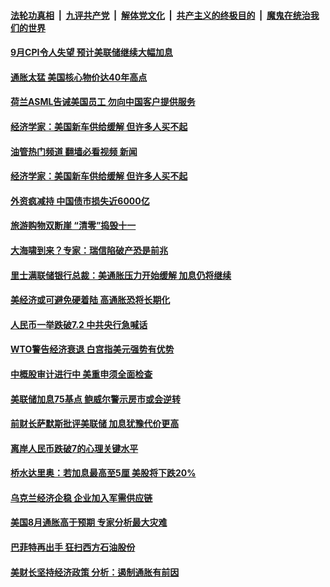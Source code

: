 ####  [法轮功真相](../../../../basic/blob/master/README.md?t=10151201) &nbsp;|&nbsp; [九评共产党](../../../../9ping.md/blob/master/README.md?t=10151201) &nbsp;|&nbsp; [解体党文化](../../../../jtdwh.md/blob/master/README.md?t=10151201)  &nbsp;|&nbsp; [共产主义的终极目的](../../../../gczydzjmd.md/blob/master/README.md?t=10151201) &nbsp;|&nbsp; [魔鬼在统治我们的世界](../../../../mgztzwmdsj.md/blob/master/README.md?t=10151201) 

#### [9月CPI令人失望 预计美联储继续大幅加息](../pages/soh7/662466.md?t=10151201) 
#### [通胀太猛 美国核心物价达40年高点](../pages/soh7/662133.md?t=10151201) 
#### [荷兰ASML告诫美国员工 勿向中国客户提供服务](../pages/soh7/661857.md?t=10151201) 
#### [经济学家：美国新车供给缓解 但许多人买不起](../pages/soh7/661224.md?t=10151201) 
#### [油管热门频道 翻墙必看视频 新闻](http://209.250.226.216:81/youtube.html?10151201)
#### [经济学家：美国新车供给缓解 但许多人买不起](../pages/soh7/661224.md?t=10151201) 
#### [外资疯减持 中国债市损失近6000亿](../pages/soh7/660729.md?t=10151201) 
#### [旅游购物双断崖 “清零”捣毁十一](../pages/soh7/629786.md?t=10151201) 
#### [大海啸到来？专家：瑞信陷破产恐是前兆](../pages/soh7/660507.md?t=10151201) 
#### [里士满联储银行总裁：美通胀压力开始缓解 加息仍将继续](../pages/soh7/658689.md?t=10151201) 
#### [美经济或可避免硬着陆 高通胀恐将长期化](../pages/soh7/658098.md?t=10151201) 
#### [人民币一举跌破7.2 中共央行急喊话](../pages/soh7/657993.md?t=10151201) 
#### [WTO警告经济衰退 白宫指美元强势有优势](../pages/soh7/657987.md?t=10151201) 
#### [中概股审计进行中 美重申须全面检查](../pages/soh7/656622.md?t=10151201) 
#### [美联储加息75基点 鲍威尔警示房市或会逆转](../pages/soh7/656049.md?t=10151201) 
#### [前财长萨默斯批评美联储 加息犹豫代价更高](../pages/soh7/654803.md?t=10151201) 
#### [离岸人民币跌破7的心理关键水平 ](../pages/soh7/654344.md?t=10151201) 
#### [桥水达里奥：若加息最高至5厘 美股将下跌20%](../pages/soh7/654122.md?t=10151201) 
#### [乌克兰经济企稳 企业加入军需供应链](../pages/soh7/654023.md?t=10151201) 
#### [美国8月通胀高于预期 专家分析最大灾难](../pages/soh7/653738.md?t=10151201) 
#### [巴菲特再出手 狂扫西方石油股份](../pages/soh7/653426.md?t=10151201) 
#### [美财长坚持经济政策 分析：遏制通胀有前因](../pages/soh7/653420.md?t=10151201) 
<img src='http://gfw-breaker.win/goodnews/indexes/soh7.md' width='0px' height='0px'/>
